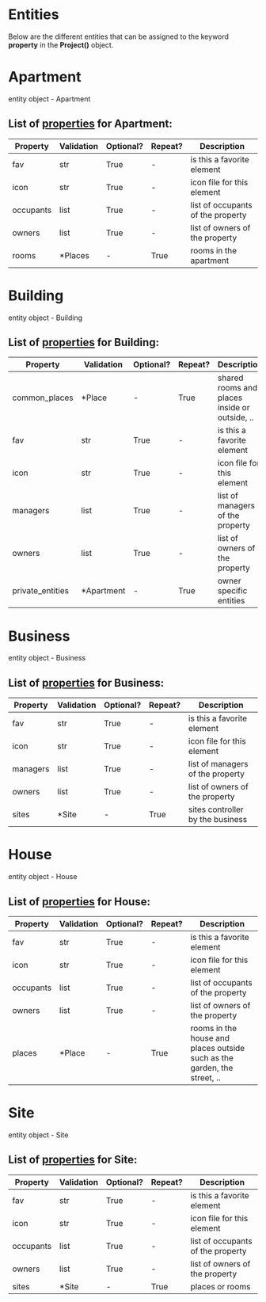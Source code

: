 
# Entities

Below are the different entities that can be assigned to the keyword __property__ in the __Project()__ object.

<!--s_name_apartment-->
# Apartment

<!--e_name_apartment-->
<!--s_descr_apartment-->
entity object - Apartment

<!--e_descr_apartment-->
<!--s_tbl_apartment-->
## List of [properties](Properties.md) for __Apartment__:

  | Property | Validation | Optional? | Repeat? | Description |
  | --- | --- | --- | --- | --- |
  | fav | str | True | - | is this a favorite element | 
  | icon | str | True | - | icon file for this element | 
  | occupants | list | True | - | list of occupants of the property | 
  | owners | list | True | - | list of owners of the property | 
  | rooms | *Places | - | True | rooms in the apartment | 
<!--e_tbl_apartment-->

<!--s_name_building-->
# Building

<!--e_name_building-->
<!--s_descr_building-->
entity object - Building

<!--e_descr_building-->
<!--s_tbl_building-->
## List of [properties](Properties.md) for __Building__:

  | Property | Validation | Optional? | Repeat? | Description |
  | --- | --- | --- | --- | --- |
  | common_places | *Place | - | True | shared rooms and places inside or outside, .. | 
  | fav | str | True | - | is this a favorite element | 
  | icon | str | True | - | icon file for this element | 
  | managers | list | True | - | list of managers of the property | 
  | owners | list | True | - | list of owners of the property | 
  | private_entities | *Apartment | - | True | owner specific entities | 
<!--e_tbl_building-->

<!--s_name_business-->
# Business

<!--e_name_business-->
<!--s_descr_business-->
entity object - Business

<!--e_descr_business-->
<!--s_tbl_business-->
## List of [properties](Properties.md) for __Business__:

  | Property | Validation | Optional? | Repeat? | Description |
  | --- | --- | --- | --- | --- |
  | fav | str | True | - | is this a favorite element | 
  | icon | str | True | - | icon file for this element | 
  | managers | list | True | - | list of managers of the property | 
  | owners | list | True | - | list of owners of the property | 
  | sites | *Site | - | True | sites controller by the business | 
<!--e_tbl_business-->

<!--s_name_house-->
# House

<!--e_name_house-->
<!--s_descr_house-->
entity object - House

<!--e_descr_house-->
<!--s_tbl_house-->
## List of [properties](Properties.md) for __House__:

  | Property | Validation | Optional? | Repeat? | Description |
  | --- | --- | --- | --- | --- |
  | fav | str | True | - | is this a favorite element | 
  | icon | str | True | - | icon file for this element | 
  | occupants | list | True | - | list of occupants of the property | 
  | owners | list | True | - | list of owners of the property | 
  | places | *Place | - | True | rooms in the house and places outside such as the garden, the street, .. | 
<!--e_tbl_house-->

<!--s_name_site-->
# Site

<!--e_name_site-->
<!--s_descr_site-->
entity object - Site

<!--e_descr_site-->
<!--s_tbl_site-->
## List of [properties](Properties.md) for __Site__:

  | Property | Validation | Optional? | Repeat? | Description |
  | --- | --- | --- | --- | --- |
  | fav | str | True | - | is this a favorite element | 
  | icon | str | True | - | icon file for this element | 
  | occupants | list | True | - | list of occupants of the property | 
  | owners | list | True | - | list of owners of the property | 
  | sites | *Site | - | True | places or rooms | 
<!--e_tbl_site-->

